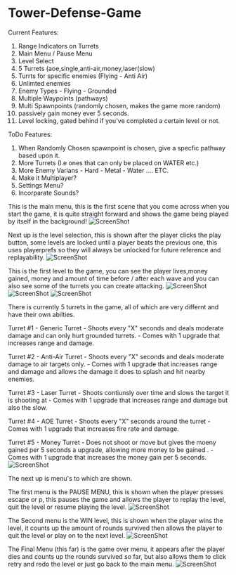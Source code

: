 # Tower-Defense-Game

Current Features:
1. Range Indicators on Turrets
2. Main Menu / Pause Menu 
3. Level Select
4. 5 Turrets (aoe,single,anti-air,money,laser(slow)
5. Turrts for specific enemies (Flying - Anti Air)
6. Unlimted enemies
7. Enemy Types - Flying - Grounded
8. Multiple Waypoints (pathways)
9. Multi Spawnpoints (randomly chosen, makes the game more random)
10. passively gain money ever 5 seconds.
11. Level locking, gated behind if you've completed a certain level or not.


ToDo Features:
1. When Randomly Chosen spawnpoint is chosen, give a specfic pathway based upon it.
2. More Turrets (I.e ones that can only be placed on WATER etc.)
3. More Enemy Varians - Hard - Metal - Water .... ETC.
4. Make it Multiplayer?
5. Settings Menu?
6. Incorparate Sounds?

This is the main menu, this is the first scene that you come across when you start the game, it is quite straight forward and shows the game being played by itself in the background!
![ScreenShot](https://i.gyazo.com/5654955b4f04370ad34cf5ec7aa0a4ba.png)

Next up is the level selection, this is shown after the player clicks the play button, some levels are locked until a player beats the previous one, this uses playerprefs so they will always be unlocked for future reference and replayability.
![ScreenShot](https://i.gyazo.com/63cd13edc6d003a33fd7d2a9dfc1eb5c.png)

This is the first level to the game, you can see the player lives,money gained, money and amount of time before / after each wave and you can also see some of the turrets you can create attacking.
![ScreenShot](https://i.gyazo.com/b007f921c7e89beaae433fc9fcfacf07.png)
![ScreenShot](https://i.gyazo.com/a59c0809efbc419c9331ba46d3fe3ec7.png)
![ScreenShot](https://i.gyazo.com/1927a1f26ef0c4ba6fb65b72748d8a71.png)

There is currently 5 turrets in the game, all of which are very differnt and have their own abilties.

Turret #1 - Generic Turret - Shoots every "X" seconds and deals moderate damage and can only hurt grounded turrets. - Comes with 1 upgrade that increases range and damage.

Turret #2 - Anti-Air Turret - Shoots every "X" seconds and deals moderate damage to air targets only. - Comes with 1 upgrade that increases range and damage and allows the damage it does to splash and hit nearby enemies.

Turret #3 - Laser Turret - Shoots contiunsly over time and slows the target it is shooting at - Comes with 1 upgrade that increases range and damage but also the slow.

Turret #4 - AOE Turret - Shoots every "X" seconds around the turret - Comes with 1 upgrade that increases fire rate and damage.

Turret #5 - Money Turret - Does not shoot or move but gives the moeny gained per 5 seconds a upgrade, allowing more money to be gained . - Comes with 1 upgrade that increases the money gain per 5 seconds.
![ScreenShot](https://i.gyazo.com/ef25c3f125a7a00d2c72b93d3a6f8440.png)




The next up is menu's to which are shown.

The first menu is the PAUSE MENU, this is shown when the player presses escape or p, this pauses the game and allows the player to replay the level, quit the level or resume playing the level.
![ScreenShot](https://i.gyazo.com/a2c024666490710e090a45d52f19fecd.png)

The Second menu is the WIN level, this is shown when the player wins the level, it counts up the amount of rounds survived then allows the player to quit the level or play on to the next level.
![ScreenShot](https://i.gyazo.com/d915bd59c9c66625b8ba20a0c6e1117f.png)

The Final Menu (this far) is the game over menu, it appears after the player dies and counts up the rounds survived so far, but also allows them to click retry and redo the level or just go back to the main menu.
![ScreenShot](https://i.gyazo.com/accb7108102616985ebe9a111e3cc423.png)
